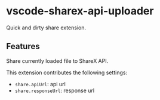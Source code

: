# vscode-sharex-api-uploader

Quick and dirty share extension.

## Features

Share currently loaded file to ShareX API.

This extension contributes the following settings:

* `share.apiUrl`: api url
* `share.responseUrl`: response url